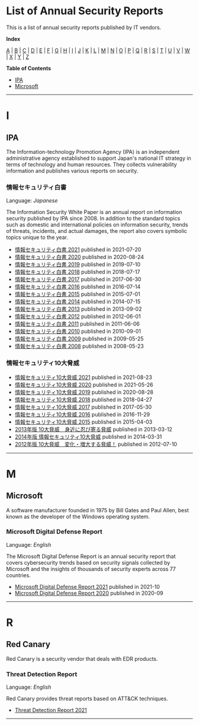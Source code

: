 # List of Annual Security Reports

This is a list of annual security reports published by IT vendors.

**Index**

[A](#A) | [B](#B) | [C](#C) | [D](#D) | [E](#E) | [F](#F) | [G](#G) | [H](#H) | [I](#I) | [J](#J) | [K](#K) | [L](#L) | [M](#M) | [N](#N) | [O](#O) | [P](#P) | [Q](#Q) | [R](#R) | [S](#S) | [T](#T) | [U](#U) | [V](#V) | [W](#W) | [X](#X) | [Y](#Y) | [Z](#Z)

**Table of Contents**

- [IPA](#ipa)
- [Microsoft](#microsoft)

---

# I

## IPA

The Information-technology Promotion Agency (IPA) is an independent administrative agency established to support Japan's national IT strategy in terms of technology and human resources. They collects vulnerability information and publishes various reports on security.

### 情報セキュリティ白書

Language: *Japanese*

The Information Security White Paper is an annual report on information security published by IPA since 2008. In addition to the standard topics such as domestic and international policies on information security, trends of threats, incidents, and actual damages, the report also covers symbolic topics unique to the year.

- [情報セキュリティ白書 2021](https://www.ipa.go.jp/security/publications/hakusyo/2021.html) published in 2021-07-20
- [情報セキュリティ白書 2020](https://www.ipa.go.jp/security/publications/hakusyo/2020.html)  published in 2020-08-24
- [情報セキュリティ白書 2019](https://www.ipa.go.jp/security/publications/hakusyo/2019.html) published in 2019-07-10
- [情報セキュリティ白書 2018](https://www.ipa.go.jp/security/publications/hakusyo/2018.html) published in 2018-07-17 
- [情報セキュリティ白書 2017](https://www.ipa.go.jp/security/publications/hakusyo/2017.html) published in 2017-06-30
- [情報セキュリティ白書 2016](https://www.ipa.go.jp/security/publications/hakusyo/2016.html) published in 2016-07-14
- [情報セキュリティ白書 2015](https://www.ipa.go.jp/security/publications/hakusyo/2015.html) published in 2015-07-01
- [情報セキュリティ白書 2014](https://www.ipa.go.jp/security/publications/hakusyo/2014.html) published in 2014-07-15
- [情報セキュリティ白書 2013](https://www.ipa.go.jp/security/publications/hakusyo/2013.html) published in 2013-09-02
- [情報セキュリティ白書 2012](https://www.ipa.go.jp/security/publications/hakusyo/2012/hakusho2012.html) published in 2012-06-01
- [情報セキュリティ白書 2011](https://www.ipa.go.jp/security/publications/hakusyo/2011/hakusho2011.html) published in 2011-06-06
- [情報セキュリティ白書 2010](https://www.ipa.go.jp/security/publications/hakusyo/2010/hakusho2010.html) published in 2010-09-01
- [情報セキュリティ白書 2009](https://www.ipa.go.jp/security/publications/hakusyo/2009/hakusho2009.html)  published in 2009-05-25
- [情報セキュリティ白書 2008](https://www.ipa.go.jp/security/publications/hakusyo/2008/hakusho2008.html) published in 2008-05-23

### 情報セキュリティ10大脅威

- [情報セキュリティ10大脅威 2021](https://www.ipa.go.jp/security/vuln/10threats2021.html) published in 2021-08-23
- [情報セキュリティ10大脅威 2020](https://www.ipa.go.jp/security/vuln/10threats2020.html) published in 2021-05-26
- [情報セキュリティ10大脅威 2019](https://www.ipa.go.jp/security/vuln/10threats2019.html) published in 2020-08-28
- [情報セキュリティ10大脅威 2018](https://www.ipa.go.jp/security/vuln/10threats2018.html) published in 2018-04-27
- [情報セキュリティ10大脅威 2017](https://www.ipa.go.jp/security/vuln/10threats2017.html) published in 2017-05-30
- [情報セキュリティ10大脅威 2016](https://www.ipa.go.jp/security/vuln/10threats2016.html) published in 2016-11-29
- [情報セキュリティ10大脅威 2015](https://www.ipa.go.jp/security/vuln/10threats2015.html) published in 2015-04-03
- [2013年版 10大脅威　身近に忍び寄る脅威](https://www.ipa.go.jp/security/vuln/10threats2013.html) published in 2013-03-12
- [2014年版 情報セキュリティ10大脅威](https://www.ipa.go.jp/security/vuln/10threats2014.html) published in 2014-03-31
- [2012年版 10大脅威　変化・増大する脅威！](https://www.ipa.go.jp/security/vuln/10threats2012.html) published in 2012-07-10

---

# M

## Microsoft

A software manufacturer founded in 1975 by Bill Gates and Paul Allen, best known as the developer of the Windows operating system.

### Microsoft Digital Defense Report

Language: *English*

The Microsoft Digital Defense Report is an annual security report that covers cybersecurity trends based on security signals collected by Microsoft and the insights of thousands of security experts across 77 countries.

- [Microsoft Digital Defense Report 2021](https://query.prod.cms.rt.microsoft.com/cms/api/am/binary/RWMFIi) published in 2021-10
- [Microsoft Digital Defense Report 2020](https://query.prod.cms.rt.microsoft.com/cms/api/am/binary/RWxPuf) published in 2020-09

---

# R

## Red Canary

Red Canary is a security vendor that deals with EDR products.

### Threat Detection Report

Language: *English*

Red Canary provides threat reports based on ATT&CK techniques.

- [Threat Detection Report 2021](https://redcanary.com/threat-detection-report/)

---